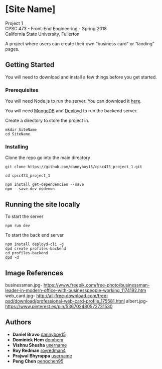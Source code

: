 # [Site Name]

Project 1  
CPSC 473 - Front-End Engineering - Spring 2018  
California State University, Fullerton

A project where users can create their own “business card” or “landing” pages.

## Getting Started
You will need to download and install a few things before you get started.

### Prerequisites

You will need Node.js to run the server. You can download it [here](https://nodejs.org/en/download/).

You will need [MongoDB](https://docs.mongodb.com/manual/administration/install-community/) and [Deployd](https://github.com/deployd/deployd#install-from-npm) to run the backend server. 


Create a directory to store the project in.
```
mkdir SiteName
cd SiteName
```

### Installing

Clone the repo go into the main directory

```
git clone https://github.com/dannyboy15/cpsc473_project_1.git

cd cpsc473_project_1

npm install get-dependencies --save
npm --save-dev nodemon
```

## Running the site locally
To start the server

```
npm run dev
```
To start the back end server
```
npm install deployd-cli -g
dpd create profiles-backend
cd profiles-backend
dpd -d
```

## Image References
businessman.jpg- https://www.freepik.com/free-photo/businessman-leader-in-modern-office-with-businesspeople-working_1174192.htm
web_card.jpg- http://all-free-download.com/free-psd/download/professional-web-card-profile_175581.html
albert.jpg- https://www.pinterest.es/pin/536702480572731530


## Authors
* **Daniel Bravo** [dannyboy15](https://github.com/dannyboy15)
* **Dominick Hem** [domhem](https://github.com/domhem)
* **Vishnu Shesha** [username](https://github.com)
* **Roy Redman** [royredman4](https://github.com/royredman4)
* **Prajwal Bhyrappa** [username](https://github.com)
* **Peng Chen** [pengchen95](https://github.com/pengchen95)
